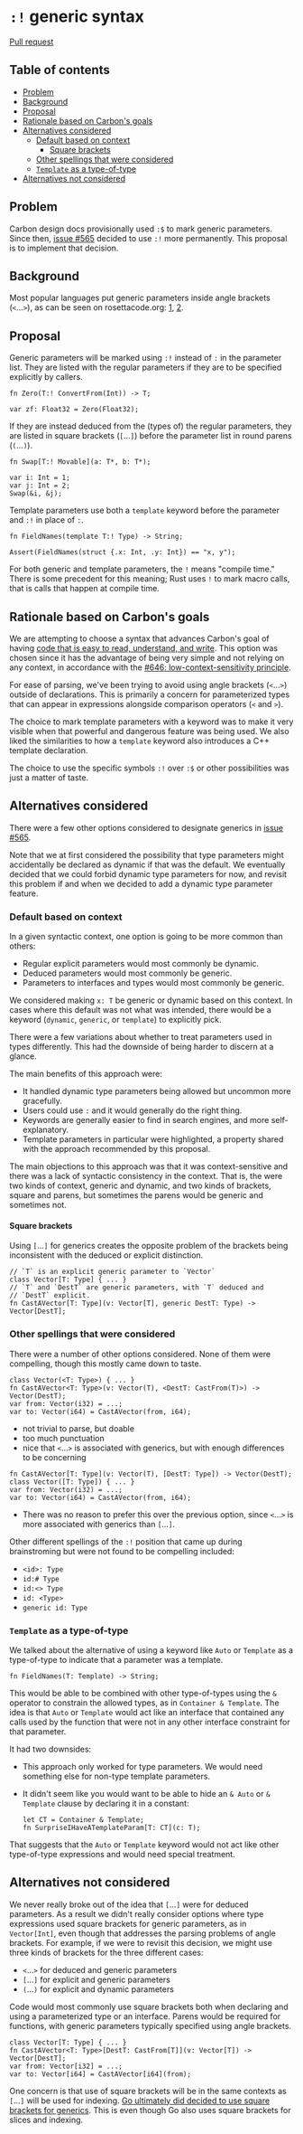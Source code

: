 # `:!` generic syntax

<!--
Part of the Carbon Language project, under the Apache License v2.0 with LLVM
Exceptions. See /LICENSE for license information.
SPDX-License-Identifier: Apache-2.0 WITH LLVM-exception
-->

[Pull request](https://github.com/carbon-language/carbon-lang/pull/676)

<!-- toc -->

## Table of contents

-   [Problem](#problem)
-   [Background](#background)
-   [Proposal](#proposal)
-   [Rationale based on Carbon's goals](#rationale-based-on-carbons-goals)
-   [Alternatives considered](#alternatives-considered)
    -   [Default based on context](#default-based-on-context)
        -   [Square brackets](#square-brackets)
    -   [Other spellings that were considered](#other-spellings-that-were-considered)
    -   [`Template` as a type-of-type](#template-as-a-type-of-type)
-   [Alternatives not considered](#alternatives-not-considered)

<!-- tocstop -->

## Problem

Carbon design docs provisionally used `:$` to mark generic parameters. Since
then, [issue #565](https://github.com/carbon-language/carbon-lang/issues/565)
decided to use `:!` more permanently. This proposal is to implement that
decision.

## Background

Most popular languages put generic parameters inside angle brackets (`<`...`>`),
as can be seen on rosettacode.org:
[1](http://rosettacode.org/wiki/Generic_swap),
[2](http://rosettacode.org/wiki/Constrained_genericity).

## Proposal

Generic parameters will be marked using `:!` instead of `:` in the parameter
list. They are listed with the regular parameters if they are to be specified
explicitly by callers.

```
fn Zero(T:! ConvertFrom(Int)) -> T;

var zf: Float32 = Zero(Float32);
```

If they are instead deduced from the (types of) the regular parameters, they are
listed in square brackets (`[`...`]`) before the parameter list in round parens
(`(`...`)`).

```
fn Swap[T:! Movable](a: T*, b: T*);

var i: Int = 1;
var j: Int = 2;
Swap(&i, &j);
```

Template parameters use both a `template` keyword before the parameter and `:!`
in place of `:`.

```
fn FieldNames(template T:! Type) -> String;

Assert(FieldNames(struct {.x: Int, .y: Int}) == "x, y");
```

For both generic and template parameters, the `!` means "compile time." There is
some precedent for this meaning; Rust uses `!` to mark macro calls, that is
calls that happen at compile time.

## Rationale based on Carbon's goals

We are attempting to choose a syntax that advances Carbon's goal of having
[code that is easy to read, understand, and write](https://github.com/carbon-language/carbon-lang/blob/trunk/docs/project/goals.md#code-that-is-easy-to-read-understand-and-write).
This option was chosen since it has the advantage of being very simple and not
relying on any context, in accordance with the
[#646: low-context-sensitivity principle](https://github.com/carbon-language/carbon-lang/pull/646).

For ease of parsing, we've been trying to avoid using angle brackets (`<`...`>`)
outside of declarations. This is primarily a concern for parameterized types
that can appear in expressions alongside comparison operators (`<` and `>`).

The choice to mark template parameters with a keyword was to make it very
visible when that powerful and dangerous feature was being used. We also liked
the similarities to how a `template` keyword also introduces a C++ template
declaration.

The choice to use the specific symbols `:!` over `:$` or other possibilities was
just a matter of taste.

## Alternatives considered

There were a few other options considered to designate generics in
[issue #565](https://github.com/carbon-language/carbon-lang/issues/565).

Note that we at first considered the possibility that type parameters might
accidentally be declared as dynamic if that was the default. We eventually
decided that we could forbid dynamic type parameters for now, and revisit this
problem if and when we decided to add a dynamic type parameter feature.

### Default based on context

In a given syntactic context, one option is going to be more common than others:

-   Regular explicit parameters would most commonly be dynamic.
-   Deduced parameters would most commonly be generic.
-   Parameters to interfaces and types would most commonly be generic.

We considered making `x: T` be generic or dynamic based on this context. In
cases where this default was not what was intended, there would be a keyword
(`dynamic`, `generic`, or `template`) to explicitly pick.

There were a few variations about whether to treat parameters used in types
differently. This had the downside of being harder to discern at a glance.

The main benefits of this approach were:

-   It handled dynamic type parameters being allowed but uncommon more
    gracefully.
-   Users could use `:` and it would generally do the right thing.
-   Keywords are generally easier to find in search engines, and more
    self-explanatory.
-   Template parameters in particular were highlighted, a property shared with
    the approach recommended by this proposal.

The main objections to this approach was that it was context-sensitive and there
was a lack of syntactic consistency in the context. That is, the were two kinds
of context, generic and dynamic, and two kinds of brackets, square and parens,
but sometimes the parens would be generic and sometimes not.

#### Square brackets

Using `[`...`]` for generics creates the opposite problem of the brackets being
inconsistent with the deduced or explicit distinction.

```
// `T` is an explicit generic parameter to `Vector`
class Vector[T: Type] { ... }
// `T` and `DestT` are generic parameters, with `T` deduced and
// `DestT` explicit.
fn CastAVector[T: Type](v: Vector[T], generic DestT: Type) -> Vector[DestT];
```

### Other spellings that were considered

There were a number of other options considered. None of them were compelling,
though this mostly came down to taste.

```
class Vector(<T: Type>) { ... }
fn CastAVector<T: Type>(v: Vector(T), <DestT: CastFrom(T)>) -> Vector(DestT);
var from: Vector(i32) = ...;
var to: Vector(i64) = CastAVector(from, i64);
```

-   not trivial to parse, but doable
-   too much punctuation
-   nice that `<`...`>` is associated with generics, but with enough differences
    to be concerning

```
fn CastAVector[T: Type](v: Vector(T), [DestT: Type]) -> Vector(DestT);
class Vector([T: Type]) { ... }
var from: Vector(i32) = ...;
var to: Vector(i64) = CastAVector(from, i64);
```

-   There was no reason to prefer this over the previous option, since `<`...`>`
    is more associated with generics than `[`...`]`.

Other different spellings of the `:!` position that came up during brainstroming
but were not found to be compelling included:

-   `<id>: Type`
-   `id:# Type`
-   `id:<> Type`
-   `id: <Type>`
-   `generic id: Type`

### `Template` as a type-of-type

We talked about the alternative of using a keyword like `Auto` or `Template` as
a type-of-type to indicate that a parameter was a template.

```
fn FieldNames(T: Template) -> String;
```

This would be able to be combined with other type-of-types using the `&`
operator to constrain the allowed types, as in `Container & Template`. The idea
is that `Auto` or `Template` would act like an interface that contained any
calls used by the function that were not in any other interface constraint for
that parameter.

It had two downsides:

-   This approach only worked for type parameters. We would need something else
    for non-type template parameters.
-   It didn't seem like you would want to be able to hide an `& Auto` or
    `& Template` clause by declaring it in a constant:

    ```
    let CT = Container & Template;
    fn SurpriseIHaveATemplateParam[T: CT](c: T);
    ```

That suggests that the `Auto` or `Template` keyword would not act like other
type-of-type expressions and would need special treatment.

## Alternatives not considered

We never really broke out of the idea that `[`...`]` were for deduced
parameters. As a result we didn't really consider options where type expressions
used square brackets for generic parameters, as in `Vector[Int]`, even though
that addresses the parsing problems of angle brackets. For example, if we were
to revisit this decision, we might use three kinds of brackets for the three
different cases:

-   `<`...`>` for deduced and generic parameters
-   `[`...`]` for explicit and generic parameters
-   `(`...`)` for explicit and dynamic parameters

Code would most commonly use square brackets both when declaring and using a
parameterized type or an interface. Parens would be required for functions, with
generic parameters typically specified using angle brackets.

```
class Vector[T: Type] { ... }
fn CastAVector<T: Type>[DestT: CastFrom[T]](v: Vector[T]) -> Vector[DestT];
var from: Vector[i32] = ...;
var to: Vector[i64] = CastAVector[i64](from);
```

One concern is that use of square brackets will be in the same contexts as
`[`...`]` will be used for indexing.
[Go ultimately did decided to use square brackets for generics](https://go.googlesource.com/proposal/+/refs/heads/master/design/43651-type-parameters.md).
This is even though Go also uses square brackets for slices and indexing.
